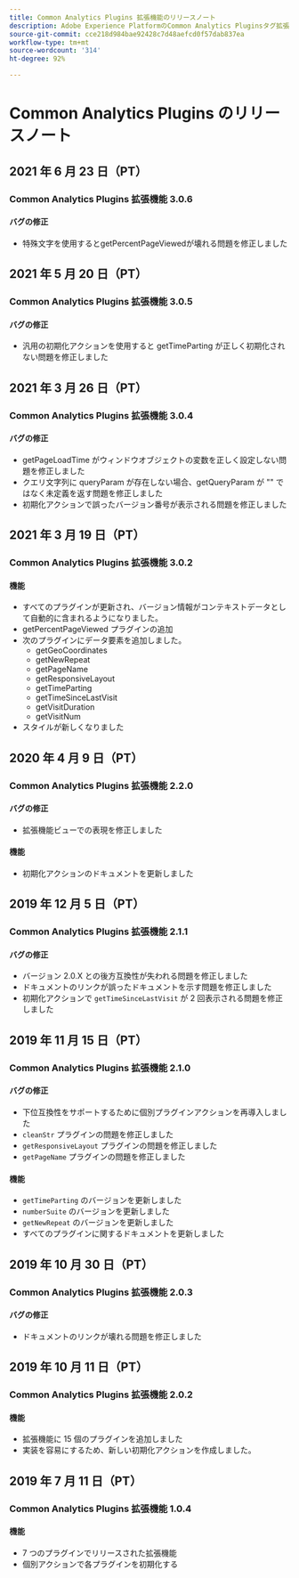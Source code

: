 ```yaml
---
title: Common Analytics Plugins 拡張機能のリリースノート
description: Adobe Experience PlatformのCommon Analytics Pluginsタグ拡張機能に関する最新のリリースノートです。
source-git-commit: cce218d984bae92428c7d48aefcd0f57dab837ea
workflow-type: tm+mt
source-wordcount: '314'
ht-degree: 92%

---
```


# Common Analytics Plugins のリリースノート

## 2021 年 6 月 23 日（PT）

### Common Analytics Plugins 拡張機能 3.0.6

#### バグの修正

* 特殊文字を使用するとgetPercentPageViewedが壊れる問題を修正しました

## 2021 年 5 月 20 日（PT）

### Common Analytics Plugins 拡張機能 3.0.5

#### バグの修正

* 汎用の初期化アクションを使用すると getTimeParting が正しく初期化されない問題を修正しました

## 2021 年 3 月 26 日（PT）

### Common Analytics Plugins 拡張機能 3.0.4

#### バグの修正

* getPageLoadTime がウィンドウオブジェクトの変数を正しく設定しない問題を修正しました
* クエリ文字列に queryParam が存在しない場合、getQueryParam が &quot;&quot; ではなく未定義を返す問題を修正しました
* 初期化アクションで誤ったバージョン番号が表示される問題を修正しました

## 2021 年 3 月 19 日（PT）

### Common Analytics Plugins 拡張機能 3.0.2

#### 機能

* すべてのプラグインが更新され、バージョン情報がコンテキストデータとして自動的に含まれるようになりました。
* getPercentPageViewed プラグインの追加
* 次のプラグインにデータ要素を追加しました。
   * getGeoCoordinates
   * getNewRepeat
   * getPageName
   * getResponsiveLayout
   * getTimeParting
   * getTimeSinceLastVisit
   * getVisitDuration
   * getVisitNum
* スタイルが新しくなりました

## 2020 年 4 月 9 日（PT）

### Common Analytics Plugins 拡張機能 2.2.0

#### バグの修正

* 拡張機能ビューでの表現を修正しました

#### 機能

* 初期化アクションのドキュメントを更新しました

## 2019 年 12 月 5 日（PT）

### Common Analytics Plugins 拡張機能 2.1.1

#### バグの修正

* バージョン 2.0.X との後方互換性が失われる問題を修正しました
* ドキュメントのリンクが誤ったドキュメントを示す問題を修正しました
* 初期化アクションで `getTimeSinceLastVisit` が 2 回表示される問題を修正しました

## 2019 年 11 月 15 日（PT）

### Common Analytics Plugins 拡張機能 2.1.0

#### バグの修正

* 下位互換性をサポートするために個別プラグインアクションを再導入しました 
* `cleanStr` プラグインの問題を修正しました
* `getResponsiveLayout` プラグインの問題を修正しました
* `getPageName` プラグインの問題を修正しました

#### 機能

* `getTimeParting` のバージョンを更新しました
* `numberSuite` のバージョンを更新しました
* `getNewRepeat` のバージョンを更新しました
* すべてのプラグインに関するドキュメントを更新しました

## 2019 年 10 月 30 日（PT）

### Common Analytics Plugins 拡張機能 2.0.3

#### バグの修正

* ドキュメントのリンクが壊れる問題を修正しました

## 2019 年 10 月 11 日（PT）

### Common Analytics Plugins 拡張機能 2.0.2

#### 機能

* 拡張機能に 15 個のプラグインを追加しました
* 実装を容易にするため、新しい初期化アクションを作成しました。

## 2019 年 7 月 11 日（PT）

### Common Analytics Plugins 拡張機能 1.0.4

#### 機能

*  7 つのプラグインでリリースされた拡張機能
* 個別アクションで各プラグインを初期化する
